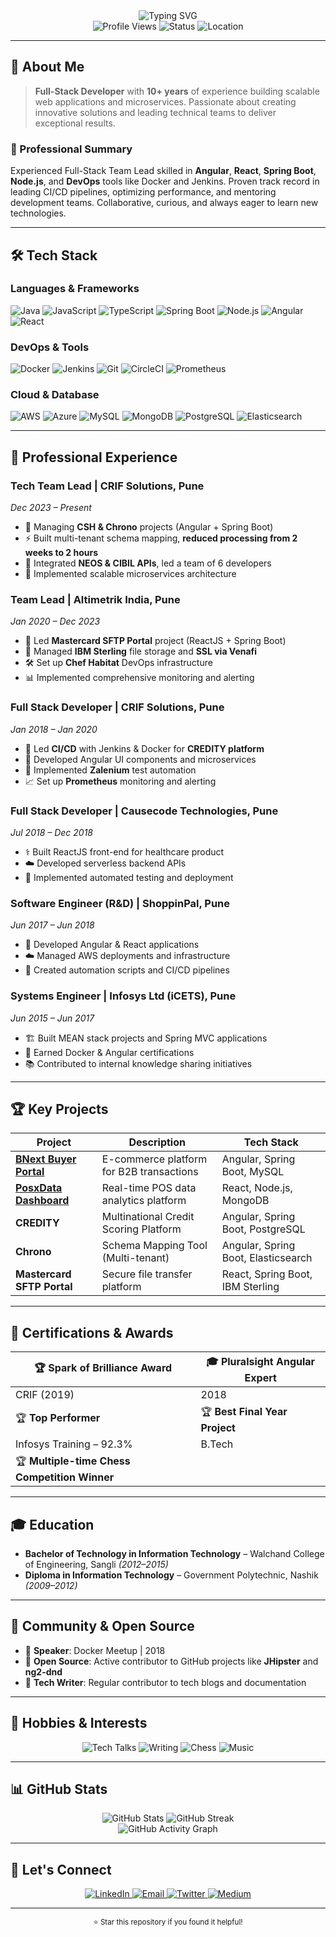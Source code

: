 <div align="center">
  <img src="https://readme-typing-svg.herokuapp.com?font=Fira+Code&weight=500&size=28&pause=1000&color=3B82F6&center=true&vCenter=true&width=435&lines=Hi+%F0%9F%91%8B%2C+I'm+Bhushan+Gadekar;Full-Stack+Developer;10%2B+Years+Experience;Passionate+about+Tech" alt="Typing SVG" />
</div>

<div align="center">
  <img src="https://komarev.com/ghpvc/?username=Bhushan001&style=flat-square&color=3B82F6" alt="Profile Views" />
  <img src="https://img.shields.io/badge/Status-Available%20for%20Opportunities-3B82F6?style=flat-square" alt="Status" />
  <img src="https://img.shields.io/badge/Location-Pune%2C%20India-3B82F6?style=flat-square" alt="Location" />
</div>

---

## 🚀 About Me

> **Full-Stack Developer** with **10+ years** of experience building scalable web applications and microservices. Passionate about creating innovative solutions and leading technical teams to deliver exceptional results.

### 🎯 Professional Summary
Experienced Full-Stack Team Lead skilled in **Angular**, **React**, **Spring Boot**, **Node.js**, and **DevOps** tools like Docker and Jenkins. Proven track record in leading CI/CD pipelines, optimizing performance, and mentoring development teams. Collaborative, curious, and always eager to learn new technologies.

---

## 🛠️ Tech Stack

### **Languages & Frameworks**
![Java](https://img.shields.io/badge/Java-ED8B00?style=for-the-badge&logo=java&logoColor=white)
![JavaScript](https://img.shields.io/badge/JavaScript-F7DF1E?style=for-the-badge&logo=javascript&logoColor=black)
![TypeScript](https://img.shields.io/badge/TypeScript-007ACC?style=for-the-badge&logo=typescript&logoColor=white)
![Spring Boot](https://img.shields.io/badge/Spring_Boot-6DB33F?style=for-the-badge&logo=spring-boot&logoColor=white)
![Node.js](https://img.shields.io/badge/Node.js-43853D?style=for-the-badge&logo=node.js&logoColor=white)
![Angular](https://img.shields.io/badge/Angular-DD0031?style=for-the-badge&logo=angular&logoColor=white)
![React](https://img.shields.io/badge/React-20232A?style=for-the-badge&logo=react&logoColor=61DAFB)

### **DevOps & Tools**
![Docker](https://img.shields.io/badge/Docker-2496ED?style=for-the-badge&logo=docker&logoColor=white)
![Jenkins](https://img.shields.io/badge/Jenkins-D24939?style=for-the-badge&logo=Jenkins&logoColor=white)
![Git](https://img.shields.io/badge/Git-F05032?style=for-the-badge&logo=git&logoColor=white)
![CircleCI](https://img.shields.io/badge/CircleCI-02303A?style=for-the-badge&logo=circleci&logoColor=white)
![Prometheus](https://img.shields.io/badge/Prometheus-E6522C?style=for-the-badge&logo=Prometheus&logoColor=white)

### **Cloud & Database**
![AWS](https://img.shields.io/badge/AWS-232F3E?style=for-the-badge&logo=amazon-aws&logoColor=white)
![Azure](https://img.shields.io/badge/Azure-0089D6?style=for-the-badge&logo=microsoft-azure&logoColor=white)
![MySQL](https://img.shields.io/badge/MySQL-4479A1?style=for-the-badge&logo=mysql&logoColor=white)
![MongoDB](https://img.shields.io/badge/MongoDB-4EA94B?style=for-the-badge&logo=mongodb&logoColor=white)
![PostgreSQL](https://img.shields.io/badge/PostgreSQL-316192?style=for-the-badge&logo=postgresql&logoColor=white)
![Elasticsearch](https://img.shields.io/badge/Elasticsearch-005571?style=for-the-badge&logo=elasticsearch&logoColor=white)

---

## 💼 Professional Experience

### **Tech Team Lead** | CRIF Solutions, Pune
*Dec 2023 – Present*
- 🎯 Managing **CSH & Chrono** projects (Angular + Spring Boot)
- ⚡ Built multi-tenant schema mapping, **reduced processing from 2 weeks to 2 hours**
- 🔗 Integrated **NEOS & CIBIL APIs**, led a team of 6 developers
- 🚀 Implemented scalable microservices architecture

### **Team Lead** | Altimetrik India, Pune
*Jan 2020 – Dec 2023*
- 🏦 Led **Mastercard SFTP Portal** project (ReactJS + Spring Boot)
- 🔐 Managed **IBM Sterling** file storage and **SSL via Venafi**
- 🛠️ Set up **Chef Habitat** DevOps infrastructure
- 📊 Implemented comprehensive monitoring and alerting

### **Full Stack Developer** | CRIF Solutions, Pune
*Jan 2018 – Jan 2020*
- 🔄 Led **CI/CD** with Jenkins & Docker for **CREDITY platform**
- 🎨 Developed Angular UI components and microservices
- 🤖 Implemented **Zalenium** test automation
- 📈 Set up **Prometheus** monitoring and alerting

### **Full Stack Developer** | Causecode Technologies, Pune
*Jul 2018 – Dec 2018*
- ⚕️ Built ReactJS front-end for healthcare product
- ☁️ Developed serverless backend APIs
- 🔧 Implemented automated testing and deployment

### **Software Engineer (R&D)** | ShoppinPal, Pune
*Jun 2017 – Jun 2018*
- 🛒 Developed Angular & React applications
- ☁️ Managed AWS deployments and infrastructure
- 🤖 Created automation scripts and CI/CD pipelines

### **Systems Engineer** | Infosys Ltd (iCETS), Pune
*Jun 2015 – Jun 2017*
- 🏗️ Built MEAN stack projects and Spring MVC applications
- 🐳 Earned Docker & Angular certifications
- 📚 Contributed to internal knowledge sharing initiatives

---

## 🏆 Key Projects

| Project | Description | Tech Stack |
|---------|-------------|------------|
| **[BNext Buyer Portal](https://app.bnext.in)** | E-commerce platform for B2B transactions | Angular, Spring Boot, MySQL |
| **[PosxData Dashboard](https://posxdata.io)** | Real-time POS data analytics platform | React, Node.js, MongoDB |
| **CREDITY** | Multinational Credit Scoring Platform | Angular, Spring Boot, PostgreSQL |
| **Chrono** | Schema Mapping Tool (Multi-tenant) | Angular, Spring Boot, Elasticsearch |
| **Mastercard SFTP Portal** | Secure file transfer platform | React, Spring Boot, IBM Sterling |

---

## 🏅 Certifications & Awards

<div align="center">

| 🏆 **Spark of Brilliance Award** | 🎓 **Pluralsight Angular Expert** |
|----------------------------------|-----------------------------------|
| CRIF (2019) | 2018 |
| 🏆 **Top Performer** | 🏆 **Best Final Year Project** |
| Infosys Training – 92.3% | B.Tech |
| 🏆 **Multiple-time Chess Competition Winner** | |

</div>

---

## 🎓 Education

- **Bachelor of Technology in Information Technology** – Walchand College of Engineering, Sangli *(2012–2015)*
- **Diploma in Information Technology** – Government Polytechnic, Nashik *(2009–2012)*

---

## 🌟 Community & Open Source

- 🎤 **Speaker**: Docker Meetup | 2018
- 🤝 **Open Source**: Active contributor to GitHub projects like **JHipster** and **ng2-dnd**
- 📝 **Tech Writer**: Regular contributor to tech blogs and documentation

---

## 🎯 Hobbies & Interests

<div align="center">

![Tech Talks](https://img.shields.io/badge/🎬-Tech_Talks-3B82F6?style=for-the-badge)
![Writing](https://img.shields.io/badge/✍️-Tech_Articles-3B82F6?style=for-the-badge)
![Chess](https://img.shields.io/badge/♟️-Playing_Chess-3B82F6?style=for-the-badge)
![Music](https://img.shields.io/badge/🎵-Singing-3B82F6?style=for-the-badge)

</div>

---

## 📊 GitHub Stats

<div align="center">
  <img src="https://github-readme-stats.vercel.app/api?username=Bhushan001&show_icons=true&theme=radical&hide_border=true&bg_color=0D1117&title_color=3B82F6&icon_color=3B82F6&text_color=FFFFFF" alt="GitHub Stats" />
  <img src="https://github-readme-streak-stats.herokuapp.com/?user=Bhushan001&theme=radical&hide_border=true&background=0D1117&stroke=3B82F6&ring=3B82F6&fire=3B82F6&currStreakNum=FFFFFF&currStreakLabel=FFFFFF&sideNums=FFFFFF&sideLabels=FFFFFF&dates=FFFFFF" alt="GitHub Streak" />
</div>

<div align="center">
  <img src="https://github-readme-activity-graph.vercel.app/graph?username=Bhushan001&theme=react-dark&hide_border=true&bg_color=0D1117&color=3B82F6&line=3B82F6&point=FFFFFF" alt="GitHub Activity Graph" />
</div>

---

## 🤝 Let's Connect

<div align="center">
  <a href="https://linkedin.com/in/bhushan-gadekar" target="_blank">
    <img src="https://img.shields.io/badge/LinkedIn-0077B5?style=for-the-badge&logo=linkedin&logoColor=white" alt="LinkedIn" />
  </a>
  <a href="mailto:bhushan.gadekar@example.com" target="_blank">
    <img src="https://img.shields.io/badge/Email-D14836?style=for-the-badge&logo=gmail&logoColor=white" alt="Email" />
  </a>
  <a href="https://twitter.com/bhushan_gadekar" target="_blank">
    <img src="https://img.shields.io/badge/Twitter-1DA1F2?style=for-the-badge&logo=twitter&logoColor=white" alt="Twitter" />
  </a>
  <a href="https://medium.com/@bhushan.gadekar" target="_blank">
    <img src="https://img.shields.io/badge/Medium-12100E?style=for-the-badge&logo=medium&logoColor=white" alt="Medium" />
  </a>
</div>

---

<div align="center">
  <sub>⭐ Star this repository if you found it helpful!</sub>
</div>
